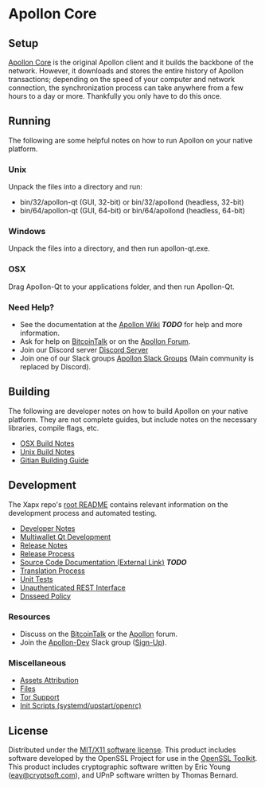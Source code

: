 Apollon Core
=====================

Setup
---------------------
[Apollon Core](http://apollon.org/wallet) is the original Apollon client and it builds the backbone of the network. However, it downloads and stores the entire history of Apollon transactions; depending on the speed of your computer and network connection, the synchronization process can take anywhere from a few hours to a day or more. Thankfully you only have to do this once.

Running
---------------------
The following are some helpful notes on how to run Apollon on your native platform.

### Unix

Unpack the files into a directory and run:

- bin/32/apollon-qt (GUI, 32-bit) or bin/32/apollond (headless, 32-bit)
- bin/64/apollon-qt (GUI, 64-bit) or bin/64/apollond (headless, 64-bit)

### Windows

Unpack the files into a directory, and then run apollon-qt.exe.

### OSX

Drag Apollon-Qt to your applications folder, and then run Apollon-Qt.

### Need Help?

* See the documentation at the [Apollon Wiki](https://en.bitcoin.it/wiki/Main_Page) ***TODO***
for help and more information.
* Ask for help on [BitcoinTalk](https://bitcointalk.org/index.php?topic=1262920.0) or on the [Apollon Forum](http://forum.apollon.org/).
* Join our Discord server [Discord Server](https://discord.apollon.org)
* Join one of our Slack groups [Apollon Slack Groups](https://apollon.org/slack-logins/) (Main community is replaced by Discord).

Building
---------------------
The following are developer notes on how to build Apollon on your native platform. They are not complete guides, but include notes on the necessary libraries, compile flags, etc.

- [OSX Build Notes](build-osx.md)
- [Unix Build Notes](build-unix.md)
- [Gitian Building Guide](gitian-building.md)

Development
---------------------
The Xapx repo's [root README](https://github.com/Apollon-Project/Apollon/blob/master/README.md) contains relevant information on the development process and automated testing.

- [Developer Notes](developer-notes.md)
- [Multiwallet Qt Development](multiwallet-qt.md)
- [Release Notes](release-notes.md)
- [Release Process](release-process.md)
- [Source Code Documentation (External Link)](https://dev.visucore.com/bitcoin/doxygen/) ***TODO***
- [Translation Process](translation_process.md)
- [Unit Tests](unit-tests.md)
- [Unauthenticated REST Interface](REST-interface.md)
- [Dnsseed Policy](dnsseed-policy.md)

### Resources

* Discuss on the [BitcoinTalk](https://bitcointalk.org/index.php?topic=1262920.0) or the [Apollon](http://forum.apollon.org/) forum.
* Join the [Apollon-Dev](https://apollon-dev.slack.com/) Slack group ([Sign-Up](https://apollon-dev.herokuapp.com/)).

### Miscellaneous
- [Assets Attribution](assets-attribution.md)
- [Files](files.md)
- [Tor Support](tor.md)
- [Init Scripts (systemd/upstart/openrc)](init.md)

License
---------------------
Distributed under the [MIT/X11 software license](http://www.opensource.org/licenses/mit-license.php).
This product includes software developed by the OpenSSL Project for use in the [OpenSSL Toolkit](https://www.openssl.org/). This product includes
cryptographic software written by Eric Young ([eay@cryptsoft.com](mailto:eay@cryptsoft.com)), and UPnP software written by Thomas Bernard.
